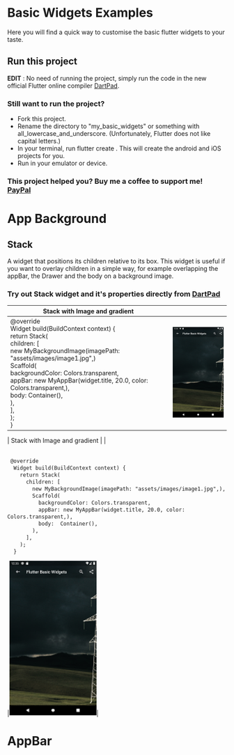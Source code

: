 # Basic Widgets Examples

Here you will find a quick way to customise the basic flutter widgets to your taste. 

## Run this project

**EDIT** : No need of running the project, simply run the code in the new official Flutter online compiler [DartPad](https://dartpad.dartlang.org/flutter).

### Still want to run the project?
- Fork this project.
- Rename the directory to "my_basic_widgets" or something with all_lowercase_and_underscore. (Unfortunately, Flutter does not like capital letters.)
- In your terminal, run flutter create . This will create the android and iOS projects for you.
- Run in your emulator or device.

### This project helped you? Buy me a coffee to support me! [PayPal](https://paypal.me/drogbut "PayPal")

# App Background

## Stack
A widget that positions its children relative to its box.
This widget is useful if you want to overlay children in a simple way, for example overlapping the appBar, the Drawer and the body on a background image.
### Try out Stack widget and it's properties directly from [DartPad](https://dartpad.dev/d548285fd710d4c94cb1ff59835b85bd?null_safety=true) 

| Stack with Image and gradient        |            | 
| ------------- |:-------------:|
| @override <br>  Widget build(BuildContext context) {<br>  return Stack(<br> children: [<br>new MyBackgroundImage(imagePath: "assets/images/image1.jpg",)<br>  Scaffold(<br> backgroundColor: Colors.transparent,<br>appBar: new MyAppBar(widget.title, 20.0, color: Colors.transparent,),<br>body:  Container(),<br>),<br>],<br>);<br>} | <img src="assets/images/Stack.png" width="200"> | 


 
| Stack with Image and gradient  | |

<pre><code>
 @override
  Widget build(BuildContext context) {
    return Stack(
      children: [
        new MyBackgroundImage(imagePath: "assets/images/image1.jpg",),
        Scaffold(
          backgroundColor: Colors.transparent,
          appBar: new MyAppBar(widget.title, 20.0, color: Colors.transparent,),
          body:  Container(),         
        ),
      ],
    );
  }
</code></pre>

|<img src="assets/images/Stack.png" width="200">|



# AppBar







